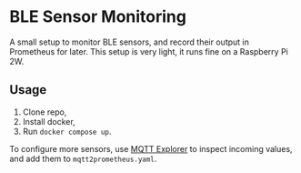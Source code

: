 # BLE Sensor Monitoring

A small setup to monitor BLE sensors, and record their output in Prometheus for later. This setup is very light, it runs fine on a Raspberry Pi 2W. 

## Usage

1. Clone repo, 
2. Install docker, 
3. Run `docker compose up`. 

To configure more sensors, use [MQTT Explorer](https://mqtt-explorer.com/) to inspect incoming values, and add them to `mqtt2prometheus.yaml`.

